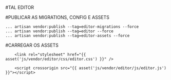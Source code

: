 #TAL EDITOR

#PUBLICAR AS MIGRATIONS, CONFIG E ASSETS

```
... artisan vendor:publish --tag=editor-migrations --force
... artisan vendor:publish --tag=editor --force
... artisan vendor:publish --tag=editor-assets --force

```
#CARREGAR OS ASSETS
```
    <link rel="stylesheet" href="{{ asset('js/vendor/editor/css/editor.css') }}" />

    <script crossorigin src="{{ asset('js/vendor/editor/js/editor.js') }}"></script>

```
